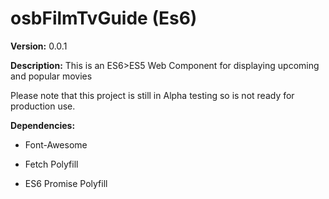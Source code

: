 osbFilmTvGuide (Es6)
============

**Version:** 0.0.1

**Description:** This is an ES6>ES5 Web Component for displaying upcoming and popular movies

Please note that this project is still in Alpha testing so is not ready for
production use.

**Dependencies:**

-   Font-Awesome

-   Fetch Polyfill

-   ES6 Promise Polyfill

